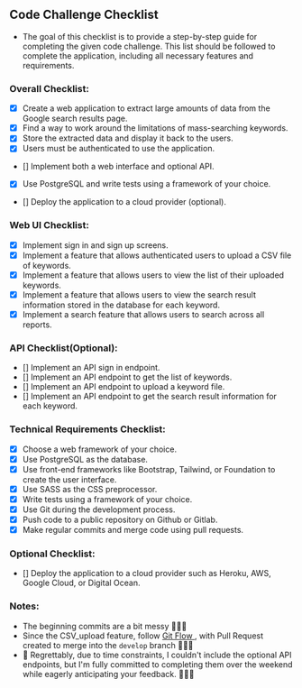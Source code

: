 ## Code Challenge Checklist

- The goal of this checklist is to provide a step-by-step guide for completing the given code challenge. This list should be followed to complete the application, including all necessary features and requirements.

### Overall Checklist:

- [x] Create a web application to extract large amounts of data from the Google search results page.
- [x] Find a way to work around the limitations of mass-searching keywords.
- [x] Store the extracted data and display it back to the users.
- [x] Users must be authenticated to use the application.
- [] Implement both a web interface and optional API.
- [x] Use PostgreSQL and write tests using a framework of your choice.
- [] Deploy the application to a cloud provider (optional).

### Web UI Checklist:

- [x] Implement sign in and sign up screens.
- [x] Implement a feature that allows authenticated users to upload a CSV file of keywords.
- [x] Implement a feature that allows users to view the list of their uploaded keywords.
- [x] Implement a feature that allows users to view the search result information stored in the database for each keyword.
- [x] Implement a search feature that allows users to search across all reports.

### API Checklist(Optional):

- [] Implement an API sign in endpoint.
- [] Implement an API endpoint to get the list of keywords.
- [] Implement an API endpoint to upload a keyword file.
- [] Implement an API endpoint to get the search result information for each keyword.

### Technical Requirements Checklist:

- [x] Choose a web framework of your choice.
- [x] Use PostgreSQL as the database.
- [x] Use front-end frameworks like Bootstrap, Tailwind, or Foundation to create the user interface.
- [x] Use SASS as the CSS preprocessor.
- [x] Write tests using a framework of your choice.
- [x] Use Git during the development process.
- [x] Push code to a public repository on Github or Gitlab.
- [x] Make regular commits and merge code using pull requests.

### Optional Checklist:

- [] Deploy the application to a cloud provider such as Heroku, AWS, Google Cloud, or Digital Ocean.

### Notes:

- The beginning commits are a bit messy 🙈💦🧹
- Since the CSV_upload feature, follow [ Git Flow ](https://www.atlassian.com/git/tutorials/comparing-workflows/gitflow-workflow) , with Pull Request created to merge into the `develop` branch 🙏💡🌱
- 🙏 Regrettably, due to time constraints, I couldn't include the optional API endpoints, but I'm fully committed to completing them over the weekend while eagerly anticipating your feedback. 💪🤞🤗
